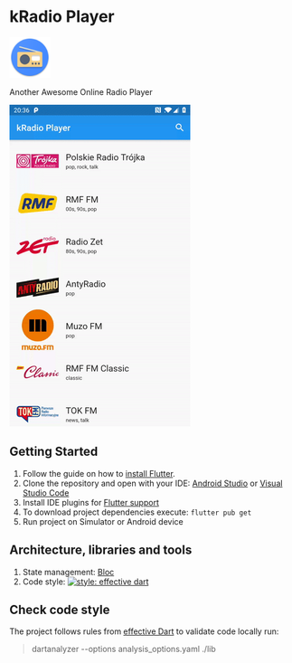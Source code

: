 # kRadio Player

![Logo](android/app/src/main/res/mipmap-hdpi/ic_launcher.png?raw=true)

Another Awesome Online Radio Player

![Home screen](readme_assets/app.gif?raw=true)


## Getting Started

1. Follow the guide on how to [install Flutter](https://flutter.dev/docs/get-started/install).
2. Clone the repository and open with your IDE: [Android Studio](https://developer.android.com/studio) or [Visual Studio Code](https://code.visualstudio.com/)
3. Install IDE plugins for [Flutter support](https://flutter.dev/docs/get-started/editor?tab=androidstudio)
4. To download project dependencies execute: `flutter pub get`
5. Run project on Simulator or Android device

## Architecture, libraries and tools

1. State management: [Bloc](https://bloclibrary.dev/#/)
2. Code style: [![style: effective dart](https://img.shields.io/badge/style-effective_dart-40c4ff.svg)](https://github.com/tenhobi/effective_dart)

## Check code style

The project follows rules from [effective Dart](https://dart.dev/guides/language/effective-dart) to validate code locally run:

> dartanalyzer --options analysis_options.yaml ./lib
